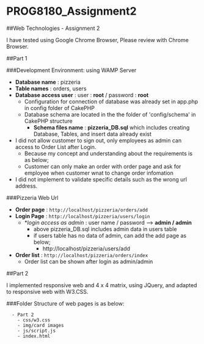 # PROG8180_Assignment2
##Web Technologies - Assignment 2

I have tested using Google Chrome Browser, Please review with Chrome Browser.

##Part 1

###Development Environment: using WAMP Server
  - **Database name** : pizzeria
  - **Table names** : orders, users
  - **Database access user**  : user : **root**  / password : **root**
    - Configuration for connection of database was already set in app.php in config folder of CakePHP 
    - Database schema are located in the the folder of 'config/schema' in CakePHP structure
      - **Schema files name** : **pizzeria_DB.sql** which includes creating Database, Tables, and insert data already exist
  - I did not allow customer to sign out, only employees as admin can access to Order List after Login.
    - Because my concept and understanding about the requirements is as below;
    - Customer can only make an order with order page and ask for employee when customer wnat to change order infomation
  - I did not implement to validate specific details such as the wrong url address.

###Pizzeria Web Url 
  - **Order page** : ```http://localhost/pizzeria/orders/add```
  - **Login Page** : ```http://localhost/pizzeria/users/login```
    - **login access as admin* : user name / password --> **admin / admin**
      - above pizzeria_DB.sql includes admin data in users table
      - if users table has no data of admin, can add the add page as below;
        - http://localhost/pizzeria/users/add
  - **Order list** : ```http://localhost/pizzeria/orders/index```
    - Order list can be shown after login as admin/admin

##Part 2

I implemented responsive web and 4 x 4 matrix, using JQuery, and adapted to responsive web with W3.CSS. 

###Folder Structure of web pages is as below:
```
  - Part 2
    - css/w3.css
    - img/card images
    - js/script.js
    - index.html
```
